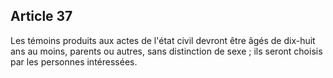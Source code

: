Article 37
----
Les témoins produits aux actes de l'état civil devront être âgés de dix-huit ans
au moins, parents ou autres, sans distinction de sexe ; ils seront choisis par
les personnes intéressées.

